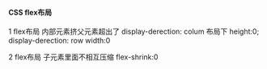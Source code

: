 ####   CSS flex布局
  1 flex布局 内部元素挤父元素超出了 display-derection: colum 布局下 height:0; display-derection: row width:0
  
  2 flex布局 子元素里面不相互压缩 flex-shrink:0